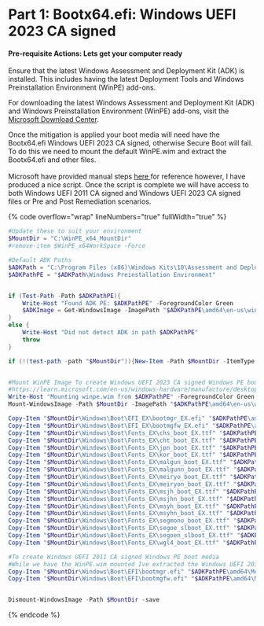 # Part 1: Bootx64.efi: Windows UEFI 2023 CA signed

#### Pre-requisite Actions: Lets get your computer ready

Ensure that the latest Windows Assessment and Deployment Kit (ADK) is installed. This includes having the latest Deployment Tools and Windows Preinstallation Environment (WinPE) add-ons.

For downloading the latest Windows Assessment and Deployment Kit (ADK) and Windows Preinstallation Environment (WinPE) add-ons, visit the [Microsoft Download Center](https://docs.microsoft.com/en-us/windows-hardware/get-started/adk-install).

Once the mitigation is applied your boot media will need have the Bootx64.efi Windows UEFI 2023 CA signed, otherwise Secure Boot will fail. To do this we need to mount the default WinPE.wim and extract the Bootx64.efi and other files. \
\
Microsoft have provided manual steps [here ](https://learn.microsoft.com/en-us/windows-hardware/manufacture/desktop/winpe-create-usb-bootable-drive?view=windows-11)for reference however, I have produced a nice script. Once the script is complete we will have access to both Windows UEFI 2011 CA signed and Windows UEFI 2023 CA signed files or Pre and Post Remediation scenarios.

{% code overflow="wrap" lineNumbers="true" fullWidth="true" %}
```powershell
#Update these to suit your environment
$MountDir = "C:\WinPE_x64_MountDir"
#remove-item $WinPE_x64WorkSpace -Force

#Default ADK Paths
$ADKPath = "C:\Program Files (x86)\Windows Kits\10\Assessment and Deployment Kit"
$ADKPathPE = "$ADKPath\Windows Preinstallation Environment"


if (Test-Path -Path $ADKPathPE){
    Write-Host "Found ADK PE: $ADKPathPE" -ForegroundColor Green
    $ADKImage = Get-WindowsImage -ImagePath "$ADKPathPE\amd64\en-us\winpe.wim" -Index 1
}
else {
    Write-Host "Did not detect ADK in path $ADKPathPE"
    throw
}

if (!(test-path -path "$MountDir")){New-Item -Path $MountDir -ItemType Directory | Out-Null}


#Mount WinPE Image To create Windows UEFI 2023 CA signed Windows PE boot media
#https://learn.microsoft.com/en-us/windows-hardware/manufacture/desktop/winpe-create-usb-bootable-drive?view=windows-11
Write-Host "Mounting winpe.wim from $ADKPathPE" -ForegroundColor Green
Mount-WindowsImage -Path $MountDir -ImagePath "$ADKPathPE\amd64\en-us\winpe.wim" -Index 1 | out-null

Copy-Item "$MountDir\Windows\Boot\EFI_EX\bootmgr_EX.efi" "$ADKPathPE\amd64\Media\bootmgr.efi" -Force -Verbose
Copy-Item "$MountDir\Windows\Boot\EFI_EX\bootmgfw_EX.efi" "$ADKPathPE\amd64\Media\EFI\Boot\bootx64.efi" -Force -Verbose
Copy-Item "$MountDir\Windows\Boot\Fonts_EX\chs_boot_EX.ttf" "$ADKPathPE\amd64\Media\EFI\Microsoft\Boot\Fonts\chs_boot.ttf" -Force -Verbose
Copy-Item "$MountDir\Windows\Boot\Fonts_EX\cht_boot_EX.ttf" "$ADKPathPE\amd64\Media\EFI\Microsoft\Boot\Fonts\cht_boot.ttf" -Force -Verbose
Copy-Item "$MountDir\Windows\Boot\Fonts_EX\jpn_boot_EX.ttf" "$ADKPathPE\amd64\Media\EFI\Microsoft\Boot\Fonts\jpn_boot.ttf" -Force -Verbose
Copy-Item "$MountDir\Windows\Boot\Fonts_EX\kor_boot_EX.ttf" "$ADKPathPE\amd64\Media\EFI\Microsoft\Boot\Fonts\kor_boot.ttf" -Force -Verbose
Copy-Item "$MountDir\Windows\Boot\Fonts_EX\malgun_boot_EX.ttf" "$ADKPathPE\amd64\Media\EFI\Microsoft\Boot\Fonts\malgun_boot.ttf" -Force -Verbose
Copy-Item "$MountDir\Windows\Boot\Fonts_EX\malgunn_boot_EX.ttf" "$ADKPathPE\amd64\Media\EFI\Microsoft\Boot\Fonts\malgunn_boot.ttf" -Force -Verbose
Copy-Item "$MountDir\Windows\Boot\Fonts_EX\meiryo_boot_EX.ttf" "$ADKPathPE\amd64\Media\EFI\Microsoft\Boot\Fonts\meiryo_boot.ttf" -Force -Verbose
Copy-Item "$MountDir\Windows\Boot\Fonts_EX\meiryon_boot_EX.ttf" "$ADKPathPE\amd64\Media\EFI\Microsoft\Boot\Fonts\meiryon_boot.ttf" -Force -Verbose
Copy-Item "$MountDir\Windows\Boot\Fonts_EX\msjh_boot_EX.ttf" "$ADKPathPE\amd64\Media\EFI\Microsoft\Boot\Fonts\msjh_boot.ttf" -Force -Verbose
Copy-Item "$MountDir\Windows\Boot\Fonts_EX\msjhn_boot_EX.ttf" "$ADKPathPE\amd64\Media\EFI\Microsoft\Boot\Fonts\msjhn_boot.ttf" -Force -Verbose
Copy-Item "$MountDir\Windows\Boot\Fonts_EX\msyh_boot_EX.ttf" "$ADKPathPE\amd64\Media\EFI\Microsoft\Boot\Fonts\msyh_boot.ttf" -Force -Verbose
Copy-Item "$MountDir\Windows\Boot\Fonts_EX\msyhn_boot_EX.ttf" "$ADKPathPE\amd64\Media\EFI\Microsoft\Boot\Fonts\msyhn_boot.ttf" -Force -Verbose
Copy-Item "$MountDir\Windows\Boot\Fonts_EX\segmono_boot_EX.ttf" "$ADKPathPE\amd64\Media\EFI\Microsoft\Boot\Fonts\segmono_boot.ttf" -Force -Verbose
Copy-Item "$MountDir\Windows\Boot\Fonts_EX\segoe_slboot_EX.ttf" "$ADKPathPE\amd64\Media\EFI\Microsoft\Boot\Fonts\segoe_slboot.ttf" -Force -Verbose
Copy-Item "$MountDir\Windows\Boot\Fonts_EX\segoen_slboot_EX.ttf" "$ADKPathPE\amd64\Media\EFI\Microsoft\Boot\Fonts\segoen_slboot.ttf" -Force -Verbose
Copy-Item "$MountDir\Windows\Boot\Fonts_EX\wgl4_boot_EX.ttf" "$ADKPathPE\amd64\Media\EFI\Microsoft\Boot\Fonts\wgl4_boot.ttf" -Force -Verbose

#To create Windows UEFI 2011 CA signed Windows PE boot media
#While we have the WinPE.wim mounted Ive extracted the Windows UEFI 2011 CA signed files to easily use in future. 
Copy-Item "$MountDir\Windows\Boot\EFI\bootmgr.efi" "$ADKPathPE\amd64\Media\bootmgr.efi.2011" -Force -Verbose
Copy-Item "$MountDir\Windows\Boot\EFI\bootmgfw.efi" "$ADKPathPE\amd64\Media\EFI\Boot\bootx64.efi.2011" -Force -Verbose


Dismount-WindowsImage -Path $MountDir -save
```
{% endcode %}


